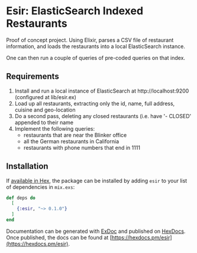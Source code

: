 # Esir: ElasticSearch Indexed Restaurants

Proof of concept project.  Using Elixir, parses a CSV file of restaurant
information, and loads the restaurants into a local ElasticSearch instance.

One can then run a couple of queries of pre-coded queries on that index.

## Requirements

1. Install and run a local instance of ElasticSearch at http://localhost:9200 
(configured at lib/esir.ex)
1. Load up all restaurants, extracting only the id, name, full address, cuisine
and geo-location
1. Do a second pass, deleting any closed restaurants (i.e. have '- CLOSED' 
appended to their name
1. Implement the following queries:
    - restaurants that are near the Blinker office
    - all the German restaurants in California
    - restaurants with phone numbers that end in 1111

## Installation

If [available in Hex](https://hex.pm/docs/publish), the package can be installed
by adding `esir` to your list of dependencies in `mix.exs`:

```elixir
def deps do
  [
    {:esir, "~> 0.1.0"}
  ]
end
```

Documentation can be generated with [ExDoc](https://github.com/elixir-lang/ex_doc)
and published on [HexDocs](https://hexdocs.pm). Once published, the docs can
be found at [https://hexdocs.pm/esir](https://hexdocs.pm/esir).

